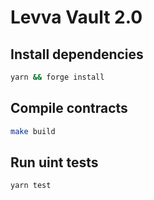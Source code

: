# Levva Vault 2.0

## Install dependencies

```bash
yarn && forge install
```

## Compile contracts

```bash
make build
```

## Run uint tests

```bash
yarn test
```
